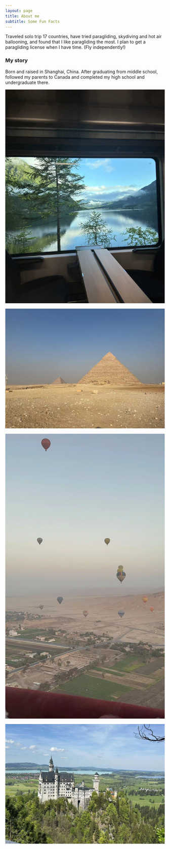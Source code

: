 ```yaml
---
layout: page
title: About me
subtitle: Some Fun Facts
---
```

Traveled solo trip 17 countries, have tried paragliding, skydiving and hot air ballooning, and found that I like paragliding the most. I plan to get a paragliding license when I have time. (Fly independently!)


### My story
Born and raised in Shanghai, China. After graduating from middle school, followed my parents to Canada and completed my high school and undergraduate there.


![aus](https://raw.githubusercontent.com/endElder/endElder.github.io/master/assets/img/aus.JPG)

![egy](https://raw.githubusercontent.com/endElder/endElder.github.io/master/assets/img/egy.JPG)

![egy2](https://raw.githubusercontent.com/endElder/endElder.github.io/master/assets/img/egy2.JPG)

![gen](https://raw.githubusercontent.com/endElder/endElder.github.io/master/assets/img/gen.JPG)


